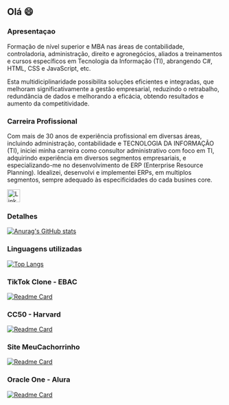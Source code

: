 ## Olá 😄  

### Apresentaçao

Formação de nível superior e MBA nas áreas de contabilidade, controladoria, administração, direito e agronegócios, aliados a treinamentos e cursos específicos em Tecnologia da Informação (TI), abrangendo C#, HTML, CSS e JavaScript, etc.

Esta multidiciplinaridade possibilita soluções eficientes e integradas, que melhoram significativamente a gestão empresarial, reduzindo o retrabalho, redundância de dados e melhorando a eficácia, obtendo resultados e aumento da competitividade.

### Carreira Profissional

Com mais de 30 anos de experiência profissional em diversas áreas, incluindo administração, contabilidade e TECNOLOGIA DA INFORMAÇÃO (TI), iniciei minha carreira como consultor administrativo com foco em TI, adquirindo experiência em diversos segmentos empresariais, e especializando-me no desenvolvimento de ERP (Enterprise Resource Planning). Idealizei, desenvolvi e implementei ERPs, em multiplos segmentos, sempre adequado às especificidades do cada busines core.

[<img src='https://img.shields.io/badge/LinkedIn-0077B5?sytle=fotr-the-badge&logo=linkedin&logoColor=white' alt='Linkedin' height='30'/>](https://www.linkedin.com/in/silvio-pavan/)

### Detalhes
[![Anurag's GitHub stats](https://github-readme-stats.vercel.app/api?username=spavan99)](https://github.com/anuraghazra/github-readme-stats)

### Linguagens utilizadas

<!-- 
[![Top Langs](https://github-readme-stats.vercel.app/api/top-langs/?username=spavan99)](https://github.com/anuraghazra/github-readme-stats)
-->
[![Top Langs](https://github-readme-stats.vercel.app/api/top-langs/?username=spavan99&layout=compact)](https://github.com/anuraghazra/github-readme-stats)


### TikTok Clone - EBAC
[![Readme Card](https://github-readme-stats.vercel.app/api/pin/?username=spavan99&repo=TikTok-Clone-)](https://github.com/anuraghazra/github-readme-stats)

### CC50 - Harvard
[![Readme Card](https://github-readme-stats.vercel.app/api/pin/?username=spavan99&repo=Harvard-CC50)](https://github.com/anuraghazra/github-readme-stats)

### Site MeuCachorrinho
[![Readme Card](https://github-readme-stats.vercel.app/api/pin/?username=spavan99&repo=MeuCachorrinho)](https://github.com/anuraghazra/github-readme-stats)

### Oracle One - Alura
[![Readme Card](https://github-readme-stats.vercel.app/api/pin/?username=spavan99&repo=Oracle-Alura-jogo1)](https://github.com/anuraghazra/github-readme-stats)


     
<!--
**spavan99/spavan99** is a ✨ _special_ ✨ repository because its `README.md` (this file) appears on your GitHub profile.

Here are some ideas to get you started:

- 🔭 I’m currently working on ...
- 🌱 I’m currently learning ...
- 👯 I’m looking to collaborate on ...
- 🤔 I’m looking for help with ...
- 💬 Ask me about ...
- 📫 How to reach me: ...
- 😄 Pronouns: ...
- ⚡ Fun fact: ...
-->

